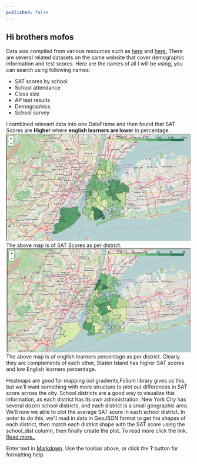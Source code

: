```yaml
---
published: false
---
```

## Hi brothers mofos

Data was compiled from various resources such as [here](https://data.cityofnewyork.us/Education/SAT-Results/f9bf-2cp4) and [here.](https://data.cityofnewyork.us/Education/DOE-High-School-Directory-2014-2015/n3p6-zve2) There are several related datasets on the same website that cover demographic information and test scores. Here are the names of all I will be using, you can search using following names:
- SAT scores by school
- School attendance
- Class size
- AP test results
- Demographics
- School survey
                                        
                                        
I combined relevant data into one DataFrame and then found that SAT Scores are **Higher** where **english learners are lower** in percentage.
<img src = "/assets/NYC-Schools/sat.png">
The above map is of SAT Scores as per district.
<img src = "/assets/NYC-Schools/ell.png">
The above map is of english learners percentage as per district. Clearly they are complements of each other, Staten Island has higher SAT scores and low English learners percentage.

Heatmaps are good for mapping out gradients,Folium library gives us this, but we’ll want something with more structure to plot out differences in SAT score across the city. School districts are a good way to visualize this information, as each district has its own administration. New York City has several dozen school districts, and each district is a small geographic area.
We’ll now we able to plot the average SAT score in each school district. In order to do this, we’ll read in data in GeoJSON format to get the shapes of each district, then match each district shape with the SAT score using the school_dist column, then finally create the plot. To read more click the link.
[Read more..](https://github.com/ashm8206/AnalyzingNYCHighSchools/blob/master/Schools.ipynb)


Enter text in [Markdown](http://daringfireball.net/projects/markdown/). Use the toolbar above, or click the **?** button for formatting help.

